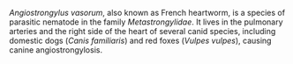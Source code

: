 _Angiostrongylus vasorum_, also known as French heartworm, is a species of parasitic nematode in the family _Metastrongylidae_. It lives in the pulmonary arteries and the right side of the heart of several canid species, including domestic dogs (_Canis familiaris_) and red foxes (_Vulpes vulpes_), causing canine angiostrongylosis.
